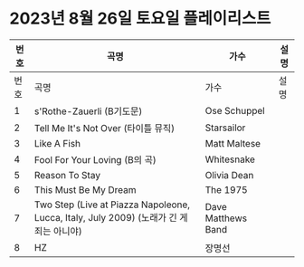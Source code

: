 # 2023년 8월 26일 토요일 플레이리스트

| 번호 | 곡명 | 가수 | 설명 |
|------|------|------|------|
| 번호 | 곡명 | 가수 | 설명 |
| 1 | s'Rothe-Zauerli (B기도문) | Ose Schuppel |  |
| 2 | Tell Me It's Not Over (타이틀 뮤직) | Starsailor |  |
| 3 | Like A Fish | Matt Maltese |  |
| 4 | Fool For Your Loving (B의 곡) | Whitesnake |  |
| 5 | Reason To Stay | Olivia Dean |  |
| 6 | This Must Be My Dream | The 1975 |  |
| 7 | Two Step (Live at Piazza Napoleone, Lucca, Italy, July 2009) (노래가 긴 게 죄는 아니야) | Dave Matthews Band |  |
| 8 | HZ | 장명선 |  |
